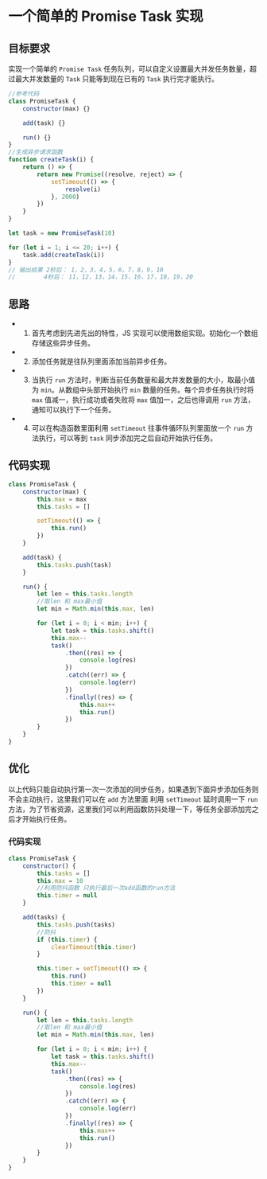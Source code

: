 # 一个简单的 Promise Task 实现

## 目标要求

实现一个简单的 `Promise Task` 任务队列，可以自定义设置最大并发任务数量，超过最大并发数量的 `Task` 只能等到现在已有的 `Task` 执行完才能执行。

```javascript
//参考代码
class PromiseTask {
    constructor(max) {}

    add(task) {}

    run() {}
}
//生成异步请求函数
function createTask(i) {
    return () => {
        return new Promise((resolve, reject) => {
            setTimeout(() => {
                resolve(i)
            }, 2000)
        })
    }
}

let task = new PromiseTask(10)

for (let i = 1; i <= 20; i++) {
    task.add(createTask(i))
}
// 输出结果 2秒后： 1，2，3，4，5，6，7，8，9，10
//        4秒后： 11，12，13，14，15，16，17，18，19，20
```

## 思路

-   1. 首先考虑到先进先出的特性，JS 实现可以使用数组实现。初始化一个数组存储这些异步任务。
-   2. 添加任务就是往队列里面添加当前异步任务。
-   3. 当执行 `run` 方法时，判断当前任务数量和最大并发数量的大小，取最小值为 `min`。从数组中头部开始执行 `min` 数量的任务。每个异步任务执行时将 `max` 值减一，执行成功或者失败将 `max` 值加一，之后也得调用 `run` 方法，通知可以执行下一个任务。
-   4. 可以在构造函数里面利用 `setTimeout` 往事件循环队列里面放一个 `run` 方法执行，可以等到 `task` 同步添加完之后自动开始执行任务。

## 代码实现

```javascript
class PromiseTask {
    constructor(max) {
        this.max = max
        this.tasks = []

        setTimeout(() => {
            this.run()
        })
    }

    add(task) {
        this.tasks.push(task)
    }

    run() {
        let len = this.tasks.length
        //取len 和 max最小值
        let min = Math.min(this.max, len)

        for (let i = 0; i < min; i++) {
            let task = this.tasks.shift()
            this.max--
            task()
                .then((res) => {
                    console.log(res)
                })
                .catch((err) => {
                    console.log(err)
                })
                .finally((res) => {
                    this.max++
                    this.run()
                })
        }
    }
}
```

## 优化

以上代码只能自动执行第一次一次添加的同步任务，如果遇到下面异步添加任务则不会主动执行，这里我们可以在 `add` 方法里面 利用 `setTimeout` 延时调用一下 `run` 方法，为了节省资源，这里我们可以利用函数防抖处理一下，等任务全部添加完之后才开始执行任务。

### 代码实现

```javascript
class PromiseTask {
    constructor() {
        this.tasks = []
        this.max = 10
        //利用防抖函数 只执行最后一次add函数的run方法
        this.timer = null
    }

    add(tasks) {
        this.tasks.push(tasks)
        //防抖
        if (this.timer) {
            clearTimeout(this.timer)
        }

        this.timer = setTimeout(() => {
            this.run()
            this.timer = null
        })
    }

    run() {
        let len = this.tasks.length
        //取len 和 max最小值
        let min = Math.min(this.max, len)

        for (let i = 0; i < min; i++) {
            let task = this.tasks.shift()
            this.max--
            task()
                .then((res) => {
                    console.log(res)
                })
                .catch((err) => {
                    console.log(err)
                })
                .finally((res) => {
                    this.max++
                    this.run()
                })
        }
    }
}
```
